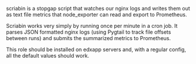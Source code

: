 scriabin is a stopgap script that watches our nginx logs and writes
them out as text file metrics that node_exporter can read and export
to Prometheus.

Scriabin works very simply by running once per minute in a cron
job. It parses JSON formatted nginx logs (using Pygtail to track file
offsets between runs) and submits the summarized metrics to
Prometheus.

This role should be installed on edxapp servers and, with a regular
config, all the default values should work.
